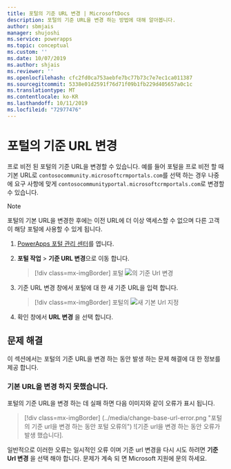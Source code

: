 ```yaml
---
title: 포털의 기준 URL 변경 | MicrosoftDocs
description: 포털의 기준 URL을 변경 하는 방법에 대해 알아봅니다.
author: sbmjais
manager: shujoshi
ms.service: powerapps
ms.topic: conceptual
ms.custom: ''
ms.date: 10/07/2019
ms.author: shjais
ms.reviewer: ''
ms.openlocfilehash: cfc2fd0ca753aebfe7bc77b73c7e7ec1ca011387
ms.sourcegitcommit: 5338e01d2591f76d71f09b1fb229d405657a0c1c
ms.translationtype: MT
ms.contentlocale: ko-KR
ms.lasthandoff: 10/11/2019
ms.locfileid: "72977476"
---
```

# <a name="change-the-base-url-of-a-portal"></a>포털의 기준 URL 변경

프로 비전 된 포털의 기준 URL을 변경할 수 있습니다. 예를 들어 포털을 프로 비전 할 때 기본 URL로 `contosocommunity.microsoftcrmportals.com`를 선택 하는 경우 나중에 요구 사항에 맞게 `contosocommunityportal.microsoftcrmportals.com`로 변경할 수 있습니다.

> [!NOTE]
> 포털의 기본 URL을 변경한 후에는 이전 URL에 더 이상 액세스할 수 없으며 다른 고객이 해당 포털에 사용할 수 있게 됩니다.

1.  [PowerApps 포털 관리 센터](admin-overview.md)를 엽니다.

2.  **포털 작업** > **기준 URL 변경**으로 이동 합니다. 

    > [!div class=mx-imgBorder]
    > 포털 ![의 기준 Url 변경](../media/change-base-url-action.png "포털의 기본 url 변경")

3.  기준 URL 변경 창에서 포털에 대 한 새 기준 URL을 입력 합니다.

    > [!div class=mx-imgBorder]
    > 포털의 ![새 기본 Url 지정](../media/change-base-url.png "포털의 새 기본 url 지정")

4.  확인 창에서 **URL 변경** 을 선택 합니다.

## <a name="troubleshooting"></a>문제 해결

이 섹션에서는 포털의 기준 URL을 변경 하는 동안 발생 하는 문제 해결에 대 한 정보를 제공 합니다.

### <a name="changing-the-base-url-fails"></a>기본 URL을 변경 하지 못했습니다.

포털의 기준 URL을 변경 하는 데 실패 하면 다음 이미지와 같이 오류가 표시 됩니다.

> [!div class=mx-imgBorder]
> (../media/change-base-url-error.png "포털의 기준 url을 변경 하는 동안 포털 오류의") ![기준 url을 변경 하는 동안 오류가 발생 했습니다].

일반적으로 이러한 오류는 일시적인 오류 이며 기준 url 변경을 다시 시도 하려면 **기준 Url 변경** 을 선택 해야 합니다. 문제가 계속 되 면 Microsoft 지원에 문의 하세요.
